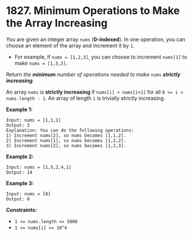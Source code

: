 # 1827. Minimum Operations to Make the Array Increasing

You are given an integer array `nums` (**0-indexed**). In one operation, you can choose an element of the array and increment it by `1`.

- For example, if `nums = [1,2,3]`, you can choose to increment `nums[1]` to make `nums = [1,3,3]`.

Return *the **minimum** number of operations needed to make* `nums` ***strictly** **increasing**.*

An array `nums` is **strictly increasing** if `nums[i] < nums[i+1]` for all `0 <= i < nums.length - 1`. An array of length `1` is trivially strictly increasing.

**Example 1:**

```()
Input: nums = [1,1,1]
Output: 3
Explanation: You can do the following operations:
1) Increment nums[2], so nums becomes [1,1,2].
2) Increment nums[1], so nums becomes [1,2,2].
3) Increment nums[2], so nums becomes [1,2,3].
```

**Example 2:**

```()
Input: nums = [1,5,2,4,1]
Output: 14
```

**Example 3:**

```()
Input: nums = [8]
Output: 0
```

**Constraints:**

- `1 <= nums.length <= 5000`
- `1 <= nums[i] <= 10^4`
